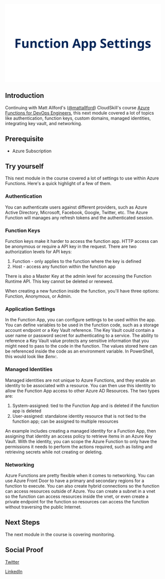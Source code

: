 ![](./img/banner.png)

## Introduction

Continuing with Matt Allford's ([@mattallford](https://twitter.com/mattallford)) CloudSkill's course [Azure Functions for DevOps Engineers](https://portal.cloudskills.io/azure-functions-powershell), this next module covered a lot of topics like authentication, function keys, custom domains, managed identities, integrating key vault, and networking.

## Prerequisite

- Azure Subscription

## Try yourself

This next module in the course covered a lot of settings to use within Azure Functions. Here's a quick highlight of a few of them.

### Authentication
You can authenticate users against different providers, such as Azure Active Directory, Microsoft, Facebook, Google, Twitter, etc. The Azure Function will manages any refresh tokens and the authenticated session.

### Function Keys
Function keys make it harder to access the function app. HTTP access can be anonymous or require a API key in the request. There are two authorization levels for API keys:

1. Function - only applies to the function where the key is defined
2. Host - access any function within the function app

There is also a Master Key at the admin level for accessing the Function Runtime API. This key cannot be deleted or renewed.

When creating a new function inside the function, you'll have three options: Function, Anonymous, or Admin.

### Application Settings
In the Function App, you can configure settings to be used within the app. You can define variables to be used in the function code, such as a storage account endpoint or a Key Vault reference. The Key Vault could contain a user name or password secret for authenticating to a service. The ability to reference a Key Vault value protects any sensitive information that you might need to pass to the code in the function. The values stored here can be referenced inside the code as an environment variable. In PowerShell, this would look like *$env:<name of app setting>*.

### Managed Identities
Managed identities are not unique to Azure Functions, and they enable an identity to be associated with a resource. You can then use this identity to allow the Function App access to other Azure AD Resources. The two types are:

1. System-assigned: tied to the Function App and is deleted if the function app is deleted
2. User-assigned: standalone identity resource that is not tied to the function app; can be assigned to multiple resources

An example includes creating a managed identity for a Function App, then assigning that identity an access policy to retrieve items in an Azure Key Vault. With the identity, you can scope the Azure Function to only have the permissions it needs to perform the actions required, such as listing and retrieving secrets while not creating or deleting.

### Networking

Azure Functions are pretty flexible when it comes to networking. You can use Azure Front Door to have a primary and secondary regions for a function to execute. You can also create hybrid connections so the function can access resources outside of Azure. You can create a subnet in a vnet so the function can access resources inside the vnet, or even create a private endpoint for the function so resources can access the function without traversing the public Internet.

## Next Steps

The next module in the course is covering monitoring.

## Social Proof

[Twitter](https://twitter.com/JeffWBrown/status/1340853470803316736?s=20)

[LinkedIn](https://www.linkedin.com/posts/jeffwaynebrown_jeffbrowntech100daysofcloud-activity-6746619455578759169-18dI)